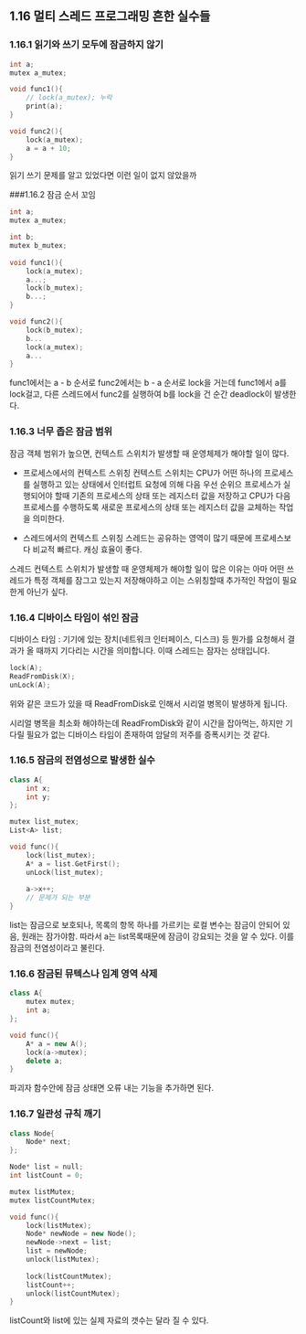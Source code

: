 ## 1.16 멀티 스레드 프로그래밍 흔한 실수들
### 1.16.1 읽기와 쓰기 모두에 잠금하지 않기

~~~c
int a;
mutex a_mutex;

void func1(){
    // lock(a_mutex); 누락
    print(a);
}

void func2(){
    lock(a_mutex);
    a = a + 10;
}
~~~

읽기 쓰기 문제를 알고 있었다면 이런 일이 없지 않았을까

###1.16.2 잠금 순서 꼬임
~~~c++
int a;
mutex a_mutex;

int b;
mutex b_mutex;
    
void func1(){
    lock(a_mutex);
    a...;
    lock(b_mutex);
    b...;
}

void func2(){
    lock(b_mutex);
    b...
    lock(a_mutex);
    a...
}
~~~

func1에서는 a - b 순서로
func2에서는 b - a 순서로 lock을 거는데 
func1에서 a를 lock걸고, 다른 스레드에서 func2를 실행하여 b를 lock을 건 순간
deadlock이 발생한다.

### 1.16.3 너무 좁은 잠금 범위
잠금 객체 범위가 높으면, 컨텍스트 스위치가 발생할 때 운영체제가 해야할 일이 많다.

- 프로세스에서의 컨텍스트 스위칭
컨텍스트 스위치는 CPU가 어떤 하나의 프로세스를 실행하고 있는 상태에서 인터럽트 요청에 의해 다음 우선 순위으 프로세스가 실행되어야 할때
기존의 프로세스의 상태 또는 레지스터 값을 저장하고 CPU가 다음 프로세스를 수행하도록 새로운 프로세스의 상태 또는 레지스터 값을 교체하는 작업을 의미한다.

- 스레드에서의 컨텍스트 스위칭
스레드는 공유하는 영역이 많기 때문에 프로세스보다 비교적 빠르다. 
캐싱 효율이 좋다.

스레드 컨텍스트 스위치가 발생할 때 운영체제가 해야할 일이 많은 이유는 아마 어떤 쓰레드가 특정 객체를 잠그고 있는지
저장해야하고 이는 스위칭할때 추가적인 작업이 필요한게 아닌가 싶다.

### 1.16.4 디바이스 타임이 섞인 잠금
디바이스 타임 : 기기에 있는 장치(네트워크 인터페이스, 디스크) 등 뭔가를 요청해서 결과가 올 때까지 기다리는 시간을 의미합니다. 
이때 스레드는 잠자는 상태입니다. 

~~~c++
lock(A);
ReadFromDisk(X);
unLock(A);
~~~

위와 같은 코드가 있을 때 
ReadFromDisk로 인해서 시리얼 병목이 발생하게 됩니다. 

시리얼 병목을 최소화 해야하는데 ReadFromDisk와 같이 시간을 잡아먹는, 하지만 기다릴 필요가 없는
디바이스 타임이 존재하여 암달의 저주를 증폭시키는 것 같다.

### 1.16.5 잠금의 전염성으로 발생한 실수
~~~c++
class A{
    int x;
    int y;
};

mutex list_mutex;
List<A> list;

void func(){
    lock(list_mutex);
    A* a = list.GetFirst();
    unLock(list_mutex);
    
    a->x++;
    // 문제가 되는 부분
}

~~~
list는 잠금으로 보호되나, 목록의 항목 하나를 가르키는 로컬 변수는 잠금이 안되어 있음,
원래는 잠가야함. 따라서 a는 list목록때문에 잠금이 강요되는 것을 알 수 있다. 이를 잠금의 전염성이라고 불린다.

### 1.16.6 잠금된 뮤텍스나 임계 영역 삭제
~~~c++
class A{
    mutex mutex;
    int a;
};

void func(){
    A* a = new A();
    lock(a->mutex);
    delete a;
}

~~~
파괴자 함수안에 잠금 상태면 오류 내는 기능을 추가하면 된다. 

### 1.16.7 일관성 규칙 깨기

~~~c++
class Node{
    Node* next;
};

Node* list = null;
int listCount = 0;

mutex listMutex;
mutex listCountMutex;

void func(){
    lock(listMutex);
    Node* newNode = new Node();
    newNode->next = list;
    list = newNode;
    unlock(listMutex);
    
    lock(listCountMutex);
    listCount++;
    unlock(listCountMutex);
}
~~~

listCount와 list에 있는 실제 자료의 갯수는 달라 질 수 있다.



